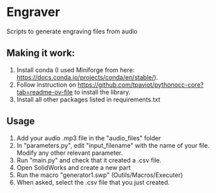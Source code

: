 # Engraver
Scripts to generate engraving files from audio


## Making it work:
1. Install conda (I used Miniforge from here: https://docs.conda.io/projects/conda/en/stable/).
1. Follow instruction on https://github.com/tpaviot/pythonocc-core?tab=readme-ov-file to install the library.
1. Install all other packages listed in requirements.txt

## Usage
1. Add your audio .mp3 file in the "audio_files" folder
1. In "parameters.py", edit "input_filename" with the name of your file. Modify any other relevant parameter.
1. Run "main.py" and check that it created a .csv file.
1. Open SolidWorks and create a new part
1. Run the macro "generator1.swp" (Outils/Macros/Executer)
1. When asked, select the .csv file that you just created.